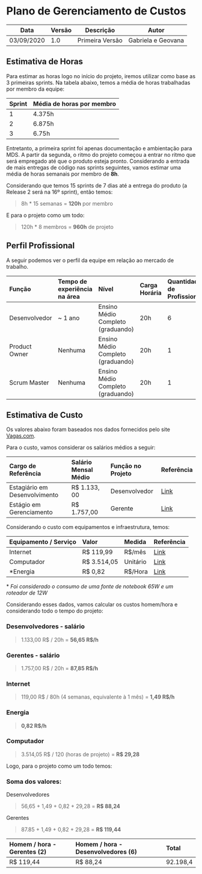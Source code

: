 # Plano de Gerenciamento de Custos

| Data       | Versão | Descrição       | Autor              |
| ----       | ------ | ---------       | -----              |
| 03/09/2020 | 1.0    | Primeira Versão | Gabriela e Geovana |

## Estimativa de Horas

Para estimar as horas logo no início do projeto, iremos utilizar como base as 3 primeiras sprints. Na tabela abaixo, temos a média de horas trabalhadas por membro da equipe:


|   Sprint                                                  |         Média de horas por membro                                |
| ----------------------------------------------------------------- | --------------------------------------- |
| 1 | 4.375h |
| 2 | 6.875h |
| 3 | 6.75h |

Entretanto, a primeira sprint foi apenas documentação e ambientação para MDS. A partir da segunda, o ritmo do projeto começou a entrar no ritmo que será empregado até que o produto esteja pronto. Considerando a entrada de mais entregas de código nas sprints seguintes, vamos estimar uma média de horas semanais por membro de **8h**.

Considerando que temos 15 sprints de 7 dias até a entrega do produto (a Release 2 será na 16º sprint), então temos:

> 8h * 15 semanas = **120h** por membro

E para o projeto como um todo:

> 120h * 8 membros = **960h** de projeto

## Perfil Profissional

A seguir podemos ver o perfil da equipe em relação ao mercado de trabalho.

| Função         | Tempo de experiência na área | Nível                             | Carga Horária | Quantidade de Profissionais
| :---           | :----                        | :---                              | :---          | :---
| Desenvolvedor  | ~ 1 ano                      | Ensino Médio Completo (graduando) | 20h           | 6
| Product Owner  | Nenhuma                      | Ensino Médio Completo (graduando) | 20h           | 1
| Scrum Master   | Nenhuma                      | Ensino Médio Completo (graduando) | 20h           | 1

## Estimativa de Custo

Os valores abaixo foram baseados nos dados fornecidos pelo site [Vagas.com](vagas.com).

Para o custo, vamos considerar os salários médios a seguir:

Cargo de Referência             | Salário Mensal Médio | Função no Projeto | Referência                                                                  |
:---                            | :---                 | :---              | :---                                                                        |
Estagiário em Desenvolvimento   | R$ 1.133, 00          | Desenvolvedor     | [Link](https://www.vagas.com.br/cargo/estagiario-desenvolvedor)             |
Estágio em Gerenciamento        | R$ 1.757,00           | Gerente           | [Link](https://www.vagas.com.br/cargo/estagio-em-gerenciamento-de-projetos) |

Considerando o custo com equipamentos e infraestrutura, temos:

| Equipamento / Serviço | Valor                  | Medida    | Referência
| :---                  | :---                   | :---      | :--- |
| Internet              | R$ 119,99              | R$/mês    | [Link](https://internet.vivo.com.br/vivo-fibra/banda-larga/oferta/?gclid=Cj0KCQjwtZH7BRDzARIsAGjbK2ZIFI-ttd73jQrcZV6-FS4G9fay8hgXQJD9c4aypZ6Zgym-Crhq5CsaAi5ZEALw_wcB&gclsrc=aw.ds) |
| Computador            | R$ 3.514,05             | Unitário  | [Link](https://www.magazineluiza.com.br/notebook-lenovo-ultrafino-ideapad-s145-i5-1035g1-8gb-256gb-ssd-windows-10-15-6-82dj0003br-prata/p/ab82k6ejha/in/note/?&seller_id=lenovo&&utm_source=google&utm_medium=pla&utm_campaign=&partner_id=57204&gclid=Cj0KCQjwtZH7BRDzARIsAGjbK2aaGcYU5ANhv_Su6MjH2b9BWjp4GcnX061TPw7USQh7_U_m0DOSQ3YaApnpEALw_wcB)
| \*Energia               | R$ 0,82                | R$/Hora   | [Link](http://simuladortarifabranca.ceb.com.br/public/index/step-resultado/perfil/2)

\* _Foi considerado o consumo de uma fonte de notebook 65W e um roteador de 12W_

Considerando esses dados, vamos calcular os custos homem/hora e considerando todo o tempo do projeto:

### Desenvolvedores - salário
> 1.133,00 R$ / 20h = **56,65 R$/h**

### Gerentes - salário
> 1.757,00 R$ / 20h =  **87,85 R$/h**

### Internet
> 119,00 R$ / 80h (4 semanas, equivalente à 1 mês) = **1,49 R$/h**

### Energia
> **0,82 R$/h**

### Computador
> 3.514,05 R$ / 120 (horas de projeto) = **R$ 29,28**

Logo, para o projeto como um todo temos:

### Soma dos valores:
Desenvolvedores
> 56,65 + 1,49 + 0,82 + 29,28 = **R$ 88,24**

Gerentes
> 87.85 + 1,49 + 0,82 + 29,28 = **R$ 119,44**

<!-- > 55 R$/h * 960h = **52.800** -->
| Homem / hora - Gerentes (2)    | Homem / hora - Desenvolvedores (6) | Total         |
| :--                            | :--                                | :--           |
| R$ 119,44                      | R$ 88,24                           | 92.198,4      |